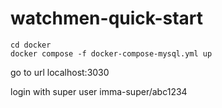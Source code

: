 # watchmen-quick-start

```shell
cd docker 
docker compose -f docker-compose-mysql.yml up
```

go to url localhost:3030

login with super user imma-super/abc1234

